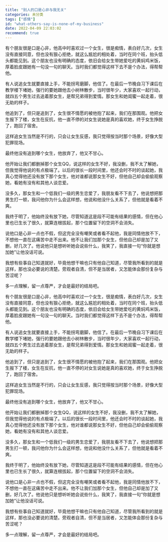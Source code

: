 ```yaml
---
title: "别人的口是心非与我无关"
categories: 未分类
tags: ["感情"]
id: "what-others-say-is-none-of-my-business"
date: 2022-04-09 22:03:02
recommend: true
---
```


有个朋友很是口是心非，他高中时喜欢过一个女生，很是痴情，表白好几次，女生没有直接同意，但也没有狠心拒绝，就这么尴尬的相处着，当时在同个班，抬头低头都能见到。这个朋友也没有明确的态度，依旧会给女生带她爱吃的黄焖鸡米饭，厚着脸皮跟她有一句没一句的聊天。当时我们都觉得这样下去不是个办法，得帮帮他。

有人说追女生就要直接上手，不能拐弯磨脚，他信了。在最后一节晚自习下课后在教学楼下堵她，强行的要她跟他去小树林散步，当时很年少，大家喜欢一起行动，就四五个男生过去追着那女生，是帮兄弟得到爱情。那女生和她闺蜜一起走着，很无助的样子。

他追到了，但只是追到了，女生很不情愿的被他抱了起来，我们在那围观。他把女生报下了楼，女生在反抗，他一直不停的对女生说她是真的喜欢她，终于女生挣脱了，跑回了宿舍。

这样追女生当然是不行的，只会让女生反感，我只觉得按当时那个场景，好像大型犯罪现场。

最终他没有追到哪个女生，他放弃了，他又不甘心。

他开始让我们都删掉那个女生QQ，说这样的女生不好，我没删，我不太了解她，但我觉得他说的有点极端了。以后的很长一段时间里，他还会时不时的谈起她，我真心觉得他还没有放下那个女生，他对谁都说那女生不好，但他自己却会偷偷观察她，看她有没有和其他人谈恋爱。

没多久，那女生和一个低我们一级的男生恋爱了，我朋友看不下去了，他说想把那男生打一顿，我问他你为什么会这样想，他说和他没什么关系了，但他就是看着不爽。

我终于明了，他始终没有放下她，尽管知道这是段不可能有结果的感情，但在他心里也已生长了很久，就算连根拔起，那个位置留下的空洞不会消失。

说他口是心非一点也不假，但这完全没有嘲笑或者看不起他，我是同情他放不下，不想他一直在这痛苦中走不出来。他不让我们加那个女生，但他自己却是加了又删，好几次了。他说他只是想听听她会说些什么，我笑了，我直接一句“你就是想加她”让他没话可说。

我想有些事自己知道就好，毕竟他想干嘛也只有他自己知道，尽管我所看到的就是这样，那也没必要说的清楚。旁观者自清，但不是当居者，又怎能体会那份复杂与苦涩呢？

多一点理解，留一点尊严，才会是最好的结局吧。

有个朋友很是口是心非，他高中时喜欢过一个女生，很是痴情，表白好几次，女生没有直接同意，但也没有狠心拒绝，就这么尴尬的相处着，当时在同个班，抬头低头都能见到。这个朋友也没有明确的态度，依旧会给女生带她爱吃的黄焖鸡米饭，厚着脸皮跟她有一句没一句的聊天。当时我们都觉得这样下去不是个办法，得帮帮他。

有人说追女生就要直接上手，不能拐弯磨脚，他信了。在最后一节晚自习下课后在教学楼下堵她，强行的要她跟他去小树林散步，当时很年少，大家喜欢一起行动，就四五个男生过去追着那女生，是帮兄弟得到爱情。那女生和她闺蜜一起走着，很无助的样子。

他追到了，但只是追到了，女生很不情愿的被他抱了起来，我们在那围观。他把女生报下了楼，女生在反抗，他一直不停的对女生说她是真的喜欢她，终于女生挣脱了，跑回了宿舍。

这样追女生当然是不行的，只会让女生反感，我只觉得按当时那个场景，好像大型犯罪现场。

最终他没有追到哪个女生，他放弃了，他又不甘心。

他开始让我们都删掉那个女生QQ，说这样的女生不好，我没删，我不太了解她，但我觉得他说的有点极端了。以后的很长一段时间里，他还会时不时的谈起她，我真心觉得他还没有放下那个女生，他对谁都说那女生不好，但他自己却会偷偷观察她，看她有没有和其他人谈恋爱。

没多久，那女生和一个低我们一级的男生恋爱了，我朋友看不下去了，他说想把那男生打一顿，我问他你为什么会这样想，他说和他没什么关系了，但他就是看着不爽。

我终于明了，他始终没有放下她，尽管知道这是段不可能有结果的感情，但在他心里也已生长了很久，就算连根拔起，那个位置留下的空洞不会消失。

说他口是心非一点也不假，但这完全没有嘲笑或者看不起他，我是同情他放不下，不想他一直在这痛苦中走不出来。他不让我们加那个女生，但他自己却是加了又删，好几次了。他说他只是想听听她会说些什么，我笑了，我直接一句“你就是想加她”让他没话可说。

我想有些事自己知道就好，毕竟他想干嘛也只有他自己知道，尽管我所看到的就是这样，那也没必要说的清楚。旁观者自清，但不是当居者，又怎能体会那份复杂与苦涩呢？

多一点理解，留一点尊严，才会是最好的结局吧。